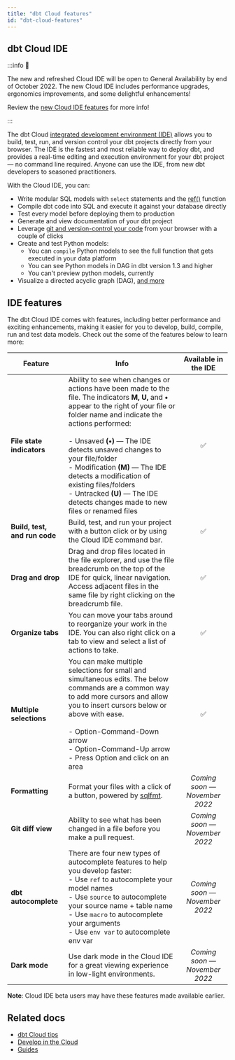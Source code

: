 ```yaml
---
title: "dbt Cloud features"
id: "dbt-cloud-features"
---
```



## dbt Cloud IDE

:::info 📌

The new and refreshed Cloud IDE will be open to General Availability by end of October 2022. The new Cloud IDE includes performance upgrades, ergonomics improvements, and some delightful enhancements!

Review the [new Cloud IDE features](#ide-features) for more info!

:::

The dbt Cloud [integrated development environment (IDE)](/docs/get-started/develop-in-the-cloud) allows you to build, test, run, and version control your dbt projects directly from your browser. The IDE is the fastest and most reliable way to deploy dbt, and provides a real-time editing and execution environment for your dbt project &mdash; no command line required.  Anyone can use the IDE, from new dbt developers to seasoned practitioners.

With the Cloud IDE, you can:

- Write modular SQL models with `select` statements and the [ref()](/reference/dbt-jinja-functions/ref) function
- Compile dbt code into SQL and execute it against your database directly
- Test every model before deploying them to production
- Generate and view documentation of your dbt project
- Leverage [git and version-control your code](/docs/collaborate/git/version-control-basics) from your browser with a couple of clicks
- Create and test Python models:
    * You can `compile` Python models to see the full function that gets executed in your data platform
    * You can see Python models in DAG in dbt version 1.3 and higher
    * You can't preview python models, currently
- Visualize a directed acyclic graph (DAG), [and more](/docs/get-started/dbt-cloud-tips)

## IDE features
The dbt Cloud IDE comes with features, including better performance and exciting enhancements, making it easier for you to develop, build, compile, run and test data models. Check out the some of the features below to learn more:


| Feature  |  Info | Available in the IDE  |
|---|---|:---:|
| **File state indicators**  |  Ability to see when changes or actions have been made to the file. The indicators **M, U,** and **•** appear to the right of your file or folder name and indicate the actions performed: <br /> <br /> - Unsaved **(•)** &mdash; The IDE detects unsaved changes to your file/folder<br /> - Modification **(M)** &mdash; The IDE detects a modification of existing files/folders<br /> - Untracked **(U)** &mdash; The IDE detects changes made to new files or renamed files | ✅ |
| **Build, test, and run code**  | Build, test, and run your project with a button click or by using the Cloud IDE command bar.  | ✅ |
| **Drag and drop**  | Drag and drop files located in the file explorer, and use the file breadcrumb on the top of the IDE for quick, linear navigation. Access adjacent files in the same file by right clicking on the breadcrumb file.  | ✅ |
| **Organize tabs**  | You can move your tabs around to reorganize your work in the IDE. You can also right click on a tab to view and select a list of actions to take.  | ✅  |
| **Multiple selections**  | You can make multiple selections for small and simultaneous edits. The below commands are a common way to add more cursors and allow you to insert cursors below or above with ease.<br /><br /> - Option-Command-Down arrow<br /> - Option-Command-Up arrow<br /> - Press Option and click on an area  |  ✅ |
| **Formatting** | Format your files with a click of a button, powered by [sqlfmt](http://sqlfmt.com/). | _Coming soon &mdash; November 2022_  |
| **Git diff view**  | Ability to see what has been changed in a file before you make a pull request.  | _Coming soon &mdash; November 2022_  |
| **dbt autocomplete**  |  There are four new types of autocomplete features to help you develop faster:<br />  - Use `ref` to autocomplete your model names<br /> - Use `source` to autocomplete your source name + table name<br /> - Use `macro` to autocomplete your arguments<br /> - Use `env var` to autocomplete env var  |  _Coming soon &mdash; November 2022_   |
| **Dark mode**  | Use dark mode in the Cloud IDE for a great viewing experience in low-light environments. | _Coming soon &mdash; November 2022_    |

**Note**: Cloud IDE beta users may have these features made available earlier.



## Related docs

- [dbt Cloud tips](/docs/get-started/dbt-cloud-tips)
- [Develop in the Cloud](docs/get-started/develop-in-the-cloud)
- [Guides](/docs/get-started/getting-started/overview)
